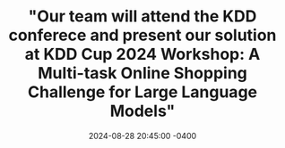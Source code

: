 ---
title: >- 
    "Our team will attend the KDD conferece and present our solution at KDD Cup 2024 Workshop: A Multi-task Online Shopping Challenge for Large Language Models"
date: 2024-08-28 20:45:00 -0400
---